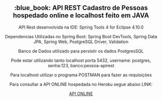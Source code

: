 <h2 align="center">:blue_book: API REST Cadastro de Pessoas hospedado online e localhost feito em JAVA</h2>

<p align="center">API Rest desenvolvida na IDE: Spring Tools 4 for Eclipse 4.10.0</p>
<p align="center">Dependencias Utilizadas no Spring Boot: Spring Boot DevTools, Spring Data JPA, Spring Web, PostgreSQL Driver, Validation</p>
<p align="center">Banco de Dados utilizado para persistir os dados PostgresSQL</p>
<p align="center">Pode estar utilizando tanto localhost porta 5432, username: postgres, senha:123, banco:pessoa-apirest</p>
<p align="center">Para localhost utilizar o programa POSTMAN para fazer as requisições</p>
<p align="center">Para consultar a API ONLINE hospedada no Heroku segue abaixo LINK:</p>
<p align="center"><a href="https://apirest-pessoas-cadastro.herokuapp.com/swagger-ui.html#/">API ONLINE</a></p>
